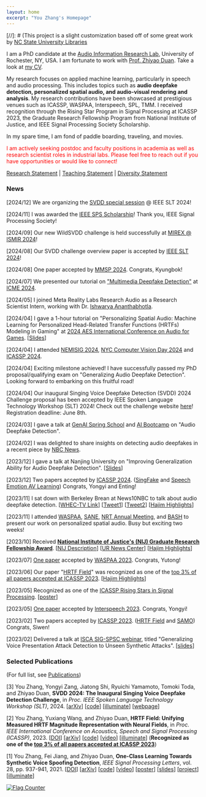 ```yaml
---
layout: home
excerpt: "You Zhang's Homepage"
---
```


[//]: # (This project is a slight customization based off of some great work by [NC State University Libraries](https://www.lib.ncsu.edu/. )

I am a PhD candidate at the [Audio Information Research Lab](https://labsites.rochester.edu/air/), University of Rochester, NY, USA. I am fortunate to work with [Prof. Zhiyao Duan](https://hajim.rochester.edu/ece/sites/zduan/). Take a look at [my CV](./You_Neil_Zhang_CV_2025_Jan.pdf).

My research focuses on applied machine learning, particularly in speech and audio processing.
This includes topics such as **audio deepfake detection, personalized spatial audio, and audio-visual rendering and analysis**. My research contributions have been showcased at prestigious venues such as ICASSP, WASPAA, Interspeech, SPL, TMM. I received recognition through the Rising Star Program in Signal Processing at ICASSP 2023, the Graduate Research Fellowship Program from National Institute of Justice, and IEEE Signal Processing Society Scholarship.

In my spare time, I am fond of paddle boarding, traveling, and movies.

<!-- If you are interested in my research or would like to collaborate with me, you are welcome to email me. -->

<!-- You (Neil) Zhang is a PhD candidate in the Department of Electrical and Computer Engineering at University of Rochester. His research centers on applied machine learning with a specialization in speech and audio processing, including areas such as audio deepfake detection, spatial audio, and audio-visual analysis. Neil's work has been showcased at prestigious venues such as ICASSP, WASPAA, Interspeech, SPL, and TMM. He has also gained industrial research experience through internships at Bytedance, Tencent, Microsoft, and Meta. His achievements have been recognized by the Rising Star Program in Signal Processing at ICASSP 2023 and the NIJ Graduate Research Fellowship Program. -->

<span style="color:red">I am actively seeking postdoc and faculty positions in academia as well as research scientist roles in industrial labs. Please feel free to reach out if you have opportunities or would like to connect!</span>

[Research Statement](./resources/You_Neil_Zhang_research_statement.pdf) | [Teaching Statement](./resources/You_Neil_Zhang_teaching_statement.pdf) | [Diversity Statement](./resources/You_Neil_Zhang_diversity_statement.pdf)


### News
[2024/12] We are organizing the [SVDD special session](https://svddchallenge.org/challenges/special_session_ieee_slt.html) @ IEEE SLT 2024!

[2024/11] I was awarded the [IEEE SPS Scholarship](https://www.credential.net/2d530448-6949-4ea9-b8d9-c2ea5d731cd0)! Thank you, IEEE Signal Processing Society!

[2024/09] Our new WildSVDD challenge is held successfully at [MIREX @ ISMIR 2024](https://www.music-ir.org/mirex/wiki/2024:Singing_Voice_Deepfake_Detection)! 

[2024/08] Our SVDD challenge overview paper is accepted by [IEEE SLT 2024](https://2024.ieeeslt.org/)! 

[2024/08] One paper accepted by [MMSP 2024](https://attend.ieee.org/mmsp-2024/). Congrats, Kyungbok! 

[2024/07] We presented our tutorial on ["Multimedia Deepfake Detection"](https://github.com/yzyouzhang/Awesome-Multimedia-Deepfake-Detection) at [ICME 2024](https://2024.ieeeicme.org/).

[2024/05] I joined Meta Reality Labs Research Audio as a Research Scientist Intern, working with Dr. [Ishwarya Ananthabhotla](https://www.ishwarya.me/).

[2024/04] I gave a 1-hour tutorial on "Personalizing Spatial Audio: Machine Learning for Personalized Head-Related Transfer Functions (HRTFs) Modeling in Gaming" at [2024 AES International Conference on Audio for Games](https://aes2.org/events-calendar/2024-aes-6th-international-conference-on-audio-for-games/). [[Slides](./resources/Personalizing_Spatial_Audio_Machine_Learning_for_Personalized_Head-Related_Transfer_Functions_(HRTFs)_Modeling_in_Gaming.pdf)]

[2024/04] I attended [NEMISIG 2024](https://2024.nemisig.net/), [NYC Computer Vision Day 2024](https://cs.nyu.edu/~fouhey/NYCVision2024/) and [ICASSP 2024](https://2024.ieeeicassp.org/).

[2024/04] Exciting milestone achieved! I have successfully passed my PhD proposal/qualifying exam on "Generalizing Audio Deepfake Detection". Looking forward to embarking on this fruitful road!

[2024/04] Our inaugural Singing Voice Deepfake Detection (SVDD) 2024 Challenge proposal has been accepted by IEEE Spoken Language Technology Workshop (SLT) 2024! Check out the challenge website [here](https://challenge.singfake.org/)! Registration deadline: June 8th.

[2024/03] I gave a talk at [GenAI Spring School](https://aihouse.org.ua/en/event/generative-ai-spring-school/) and [AI Bootcamp](https://www.meetup.com/5b95b105-bc24-49fb-b4f8-9ddfcb5db0ff/events/299933650/) on "Audio Deepfake Detection".

[2024/02] I was delighted to share insights on detecting audio deepfakes in a recent piece by [NBC News](https://www.nbcnews.com/tech/misinformation/ai-generated-audio-detect-tool-model-rcna136634).

[2023/12] I gave a talk at Nanjing University on "Improving Generalization Ability for Audio Deepfake Detection". [[Slides](./resources/Improving_Generalization_Ability_for_Audio_Deepfake_Detection_20231228_Nanjing_University.pdf)]

[2023/12] Two papers accepted by [ICASSP 2024](2024.ieeeicassp.org). ([SingFake]() and [Speech Emotion AV Learning](https://arxiv.org/abs/2311.14816)) Congrats, Yongyi and Enting! 

[2023/11] I sat down with Berkeley Brean at News10NBC to talk about audio deepfake detection. [[WHEC-TV Link](https://www.whec.com/investigations/news10nbc-investigates-heres-what-happened-when-we-did-a-deep-fake-on-berkeley-breans-voice/)] [[Tweet1](https://twitter.com/whec_bbrean/status/1730299267544236042)] [[Tweet2](https://twitter.com/whec_bbrean/status/1730313761574055959)] [[Hajim Highlights](https://www.rochester.edu/communications/newsletters/hajim/hajim-highlights-1204/)]

[2023/11] I attended [WASPAA](https://waspaa.com/), [SANE](https://www.saneworkshop.org/sane2023/), [NRT Annual Meeting](https://nrt.asu.edu/nsf-annual-meeting/), and [BASH](https://binaural.and.spatialhearing.org/) to present our work on personalized spatial audio. Busy but exciting two weeks!

[2023/10] Received [**National Institute of Justice's (NIJ) Graduate Research Fellowship Award**](https://nij.ojp.gov/funding/fellowships/graduate-research-fellowship-program). [[NIJ Description](https://nij.ojp.gov/funding/awards/15pnij-23-gg-01933-ress)] [[UR News Center](https://www.rochester.edu/newscenter/audio-deepfake-detective-developing-new-sleuthing-techniques-573482/)] [[Hajim Highlights](https://www.rochester.edu/communications/newsletters/hajim/hajim-highlights-1113/)]

[2023/07] [One paper](https://ieeexplore.ieee.org/document/10248178) accepted by [WASPAA 2023](https://waspaa.com/). Congrats, Yutong!

[2023/06] Our paper "[HRTF Field](https://ieeexplore.ieee.org/document/10095801)" was recognized as one of the [top 3% of all papers accepted at ICASSP 2023](https://2023.ieeeicassp.org/top-3-percent-paper-recognitions/). [[Hajim Highlights](https://www.rochester.edu/communications/newsletters/hajim/620222/)]

[2023/05] Recognized as one of the [ICASSP Rising Stars in Signal Processing](https://2023.ieeeicassp.org/rising-stars-workshop). [[poster](./resources/ICASSP2023_Rising_Star_Neil_final.pdf)]


<!-- <details>


<summary>More archived news.</summary> -->


[2023/05] [One paper](https://www.isca-speech.org/archive/interspeech_2023/zang23_interspeech.html) accepted by [Interspeech 2023](https://www.interspeech2023.org/). Congrats, Yongyi!


[2023/02] Two papers accepted by [ICASSP 2023](https://2023.ieeeicassp.org/). ([HRTF Field](https://arxiv.org/abs/2210.15196) and [SAMO](https://arxiv.org/abs/2211.02718)) Congrats, Siwen!


[2023/02] Delivered a talk at [ISCA SIG-SPSC webinar](https://www.spsc-sig.org/webinar), titled "Generalizing Voice Presentation Attack Detection to Unseen Synthetic Attacks". [[slides](https://www.spsc-sig.org/sites/default/files/2023-02/SPSC-Webinar-GeneralizingVoicePresentationAttackDetection-20230206.pdf)]


<!-- </details> -->


### Selected Publications
(For full list, see [Publications](https://yzyouzhang.com/research/))

[3] You Zhang, Yongyi Zang, Jiatong Shi, Ryuichi Yamamoto, Tomoki Toda, and Zhiyao Duan,
**SVDD 2024: The Inaugural Singing Voice Deepfake Detection Challenge**, in *Proc. IEEE Spoken Language Technology Workshop (SLT)*, 2024. 
[[arXiv](https://arxiv.org/abs/2408.16132)] [[code](https://github.com/SVDDChallenge)] [[illuminate](https://illuminate.google.com/library?play=LGAsgb_o9oZp)] [[webpage](https://main.singfake.org/)] 

[2] You Zhang, Yuxiang Wang, and Zhiyao Duan,
**HRTF Field: Unifying Measured HRTF Magnitude Representation with Neural Fields**, in *Proc. IEEE International Conference on Acoustics, Speech and Signal Processing (ICASSP)*, 2023. 
[[DOI](https://ieeexplore.ieee.org/document/10095801)] [[arXiv](https://arxiv.org/abs/2210.15196)] [[code](https://github.com/yzyouzhang/hrtf_field)] [[video](https://youtu.be/HoQg8YzX1jg)] [[illuminate](https://illuminate.google.com/library?play=K7DSgh_8HMlW)] (**Recognized as one of the [top 3% of all papers accepted at ICASSP 2023](https://drive.google.com/file/d/1qTDdwqGuenJsZZoyFD2uBh_t6QUt0PPE/view?usp=sharing)**)

[1] You Zhang, Fei Jiang, and Zhiyao Duan, 
**One-Class Learning Towards Synthetic Voice Spoofing Detection**, 
*IEEE Signal Processing Letters*, 
vol. 28, pp. 937-941, 2021.
[[DOI](https://ieeexplore.ieee.org/document/9417604)] [[arXiv](https://arxiv.org/abs/2010.13995)] [[code](https://github.com/yzyouzhang/AIR-ASVspoof)] 
[[video](https://www.youtube.com/watch?v=pX9aq8CaIvk)] [[poster](https://labsites.rochester.edu/air/publications/ICASSP2022Poster_Neil.pdf)] [[slides](https://labsites.rochester.edu/air/publications/ICASSP2022Slides_Neil.pdf)] [[project](https://labsites.rochester.edu/air/projects/asvspoof.html)] [[illuminate](https://illuminate.google.com/library?play=RMGW3d__a5PH3)]


<!-- [3] Sefik Emre Eskimez, You Zhang, and Zhiyao Duan, **Speech Driven Talking Face Generation From a Single Image and an Emotion Condition**, *IEEE Transactions on Multimedia*, vol. 24, pp. 3480-3490, 2022. 
[[DOI](https://ieeexplore.ieee.org/document/9496264)] [[arXiv](https://arxiv.org/abs/2008.03592)] [[code](https://github.com/eeskimez/emotalkingface)] [[project](https://labsites.rochester.edu/air/projects/tfaceemo.html)] -->



<!-- # COMMENT EXPLAINING THIS PAGE -- 
[2] You Zhang, Ge Zhu, Fei Jiang, and Zhiyao Duan, <strong>An Empirical Study on Channel Effects for Synthetic Voice Spoofing Countermeasure Systems</strong>, in <em>Proc. Interspeech 2021</em>, pp. 4309-4313, 2021. &lt;<a href="https://www.isca-speech.org/archive/pdfs/interspeech_2021/zhang21ea_interspeech.pdf">pdf</a>&gt; &lt;<a href="https://www.isca-speech.org/archive/interspeech_2021/zhang21ea_interspeech.html">link</a>&gt; &lt;<a href="https://github.com/yzyouzhang/Empirical-Channel-CM">code</a>&gt; &lt;<a href="https://www.youtube.com/watch?v=t6qtehKer6w">video</a>&gt; &lt;<a href="https://labsites.rochester.edu/air/publications/Zhang21channel_slides.pdf">slides</a>&gt; </p>
-->

<a href="https://info.flagcounter.com/w1Wy"><img src="https://s11.flagcounter.com/count2/w1Wy/bg_FFFFFF/txt_000000/border_CCCCCC/columns_8/maxflags_48/viewers_0/labels_0/pageviews_0/flags_0/percent_0/" alt="Flag Counter" border="0"></a>


  
